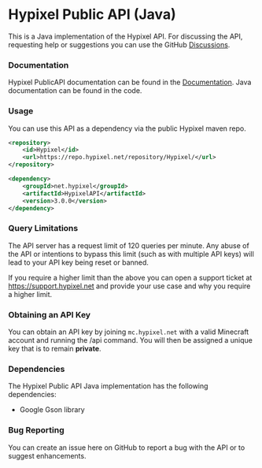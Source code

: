 Hypixel Public API (Java)
======
This is a Java implementation of the Hypixel API. For discussing the API, requesting help or suggestions you can use the GitHub [Discussions](https://github.com/HypixelDev/PublicAPI/discussions).

### Documentation
Hypixel PublicAPI documentation can be found in the [Documentation](https://github.com/HypixelDev/PublicAPI/tree/master/Documentation).
Java documentation can be found in the code.

### Usage
You can use this API as a dependency via the public Hypixel maven repo.

```xml
<repository>
    <id>Hypixel</id>
    <url>https://repo.hypixel.net/repository/Hypixel/</url>
</repository>
```

```xml
<dependency>
    <groupId>net.hypixel</groupId>
    <artifactId>HypixelAPI</artifactId>
    <version>3.0.0</version>
</dependency>
```

### Query Limitations
The API server has a request limit of 120 queries per minute. Any abuse of the API or intentions to bypass this limit (such as with multiple API keys) will lead to your API key being reset or banned.

If you require a higher limit than the above you can open a support ticket at https://support.hypixel.net and provide your use case and why you require a higher limit.

### Obtaining an API Key
You can obtain an API key by joining ```mc.hypixel.net``` with a valid Minecraft account and running the /api command. You will then be assigned a unique key that is to remain **private**.

### Dependencies
The Hypixel Public API Java implementation has the following dependencies:
* Google Gson library

### Bug Reporting
You can create an issue here on GitHub to report a bug with the API or to suggest enhancements.
